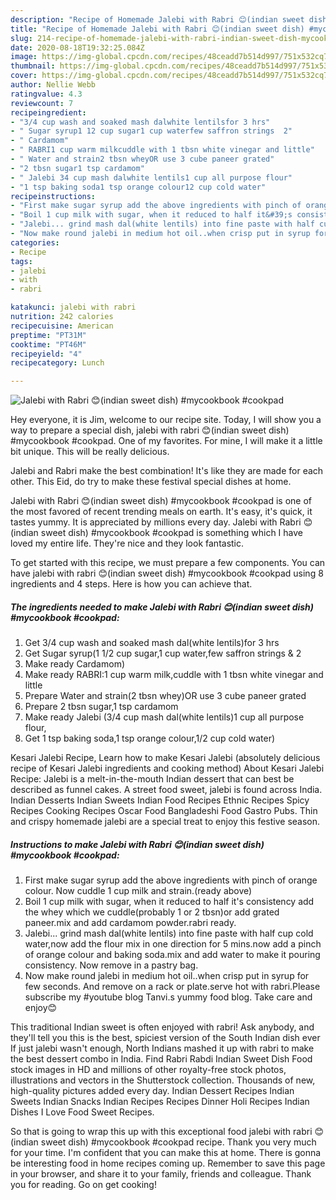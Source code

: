 ```yaml
---
description: "Recipe of Homemade Jalebi with Rabri 😊(indian sweet dish) #mycookbook #cookpad"
title: "Recipe of Homemade Jalebi with Rabri 😊(indian sweet dish) #mycookbook #cookpad"
slug: 214-recipe-of-homemade-jalebi-with-rabri-indian-sweet-dish-mycookbook-cookpad
date: 2020-08-18T19:32:25.084Z
image: https://img-global.cpcdn.com/recipes/48ceadd7b514d997/751x532cq70/jalebi-with-rabri-😊indian-sweet-dish-mycookbook-cookpad-recipe-main-photo.jpg
thumbnail: https://img-global.cpcdn.com/recipes/48ceadd7b514d997/751x532cq70/jalebi-with-rabri-😊indian-sweet-dish-mycookbook-cookpad-recipe-main-photo.jpg
cover: https://img-global.cpcdn.com/recipes/48ceadd7b514d997/751x532cq70/jalebi-with-rabri-😊indian-sweet-dish-mycookbook-cookpad-recipe-main-photo.jpg
author: Nellie Webb
ratingvalue: 4.3
reviewcount: 7
recipeingredient:
- "3/4 cup wash and soaked mash dalwhite lentilsfor 3 hrs"
- " Sugar syrup1 12 cup sugar1 cup waterfew saffron strings  2"
- " Cardamom"
- " RABRI1 cup warm milkcuddle with 1 tbsn white vinegar and little"
- " Water and strain2 tbsn wheyOR use 3 cube paneer grated"
- "2 tbsn sugar1 tsp cardamom"
- " Jalebi 34 cup mash dalwhite lentils1 cup all purpose flour"
- "1 tsp baking soda1 tsp orange colour12 cup cold water"
recipeinstructions:
- "First make sugar syrup add the above ingredients with pinch of orange colour. Now cuddle 1 cup milk and strain.(ready above)"
- "Boil 1 cup milk with sugar, when it reduced to half it&#39;s consistency add the whey which we cuddle(probably 1 or 2 tbsn)or add grated paneer.mix and add cardamom powder.rabri ready."
- "Jalebi... grind mash dal(white lentils) into fine paste with half cup cold water,now add the flour mix in one direction for 5 mins.now add a pinch of orange colour and baking soda.mix and add water to make it pouring consistency. Now remove in a pastry bag."
- "Now make round jalebi in medium hot oil..when crisp put in syrup for few seconds. And remove on a rack or plate.serve hot with rabri.Please subscribe my #youtube blog Tanvi.s yummy food blog. Take care and enjoy😊"
categories:
- Recipe
tags:
- jalebi
- with
- rabri

katakunci: jalebi with rabri 
nutrition: 242 calories
recipecuisine: American
preptime: "PT31M"
cooktime: "PT46M"
recipeyield: "4"
recipecategory: Lunch

---
```



![Jalebi with Rabri 😊(indian sweet dish) #mycookbook #cookpad](https://img-global.cpcdn.com/recipes/48ceadd7b514d997/751x532cq70/jalebi-with-rabri-😊indian-sweet-dish-mycookbook-cookpad-recipe-main-photo.jpg)

Hey everyone, it is Jim, welcome to our recipe site. Today, I will show you a way to prepare a special dish, jalebi with rabri 😊(indian sweet dish) #mycookbook #cookpad. One of my favorites. For mine, I will make it a little bit unique. This will be really delicious.

Jalebi and Rabri make the best combination! It&#39;s like they are made for each other. This Eid, do try to make these festival special dishes at home.

Jalebi with Rabri 😊(indian sweet dish) #mycookbook #cookpad is one of the most favored of recent trending meals on earth. It's easy, it's quick, it tastes yummy. It is appreciated by millions every day. Jalebi with Rabri 😊(indian sweet dish) #mycookbook #cookpad is something which I have loved my entire life. They're nice and they look fantastic.


To get started with this recipe, we must prepare a few components. You can have jalebi with rabri 😊(indian sweet dish) #mycookbook #cookpad using 8 ingredients and 4 steps. Here is how you can achieve that.

<!--inarticleads1-->

##### The ingredients needed to make Jalebi with Rabri 😊(indian sweet dish) #mycookbook #cookpad:

1. Get 3/4 cup wash and soaked mash dal(white lentils)for 3 hrs
1. Get  Sugar syrup(1 1/2 cup sugar,1 cup water,few saffron strings &amp; 2
1. Make ready  Cardamom)
1. Make ready  RABRI:1 cup warm milk,cuddle with 1 tbsn white vinegar and little
1. Prepare  Water and strain(2 tbsn whey)OR use 3 cube paneer grated
1. Prepare 2 tbsn sugar,1 tsp cardamom
1. Make ready  Jalebi (3/4 cup mash dal(white lentils)1 cup all purpose flour,
1. Get 1 tsp baking soda,1 tsp orange colour,1/2 cup cold water)


Kesari Jalebi Recipe, Learn how to make Kesari Jalebi (absolutely delicious recipe of Kesari Jalebi ingredients and cooking method) About Kesari Jalebi Recipe: Jalebi is a melt-in-the-mouth Indian dessert that can best be described as funnel cakes. A street food sweet, jalebi is found across India. Indian Desserts Indian Sweets Indian Food Recipes Ethnic Recipes Spicy Recipes Cooking Recipes Oscar Food Bangladeshi Food Gastro Pubs. Thin and crispy homemade jalebi are a special treat to enjoy this festive season. 

<!--inarticleads2-->

##### Instructions to make Jalebi with Rabri 😊(indian sweet dish) #mycookbook #cookpad:

1. First make sugar syrup add the above ingredients with pinch of orange colour. Now cuddle 1 cup milk and strain.(ready above)
1. Boil 1 cup milk with sugar, when it reduced to half it&#39;s consistency add the whey which we cuddle(probably 1 or 2 tbsn)or add grated paneer.mix and add cardamom powder.rabri ready.
1. Jalebi... grind mash dal(white lentils) into fine paste with half cup cold water,now add the flour mix in one direction for 5 mins.now add a pinch of orange colour and baking soda.mix and add water to make it pouring consistency. Now remove in a pastry bag.
1. Now make round jalebi in medium hot oil..when crisp put in syrup for few seconds. And remove on a rack or plate.serve hot with rabri.Please subscribe my #youtube blog Tanvi.s yummy food blog. Take care and enjoy😊


This traditional Indian sweet is often enjoyed with rabri! Ask anybody, and they&#39;ll tell you this is the best, spiciest version of the South Indian dish ever If just jalebi wasn&#39;t enough, North Indians mashed it up with rabri to make the best dessert combo in India. Find Rabri Rabdi Indian Sweet Dish Food stock images in HD and millions of other royalty-free stock photos, illustrations and vectors in the Shutterstock collection. Thousands of new, high-quality pictures added every day. Indian Dessert Recipes Indian Sweets Indian Snacks Indian Recipes Recipes Dinner Holi Recipes Indian Dishes I Love Food Sweet Recipes. 

So that is going to wrap this up with this exceptional food jalebi with rabri 😊(indian sweet dish) #mycookbook #cookpad recipe. Thank you very much for your time. I'm confident that you can make this at home. There is gonna be interesting food in home recipes coming up. Remember to save this page in your browser, and share it to your family, friends and colleague. Thank you for reading. Go on get cooking!
